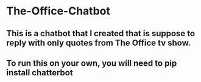 # The-Office-Chatbot

## This is a chatbot that I created that is suppose to reply with only quotes from The Office tv show. 

## To run this on your own, you will need to pip install chatterbot

